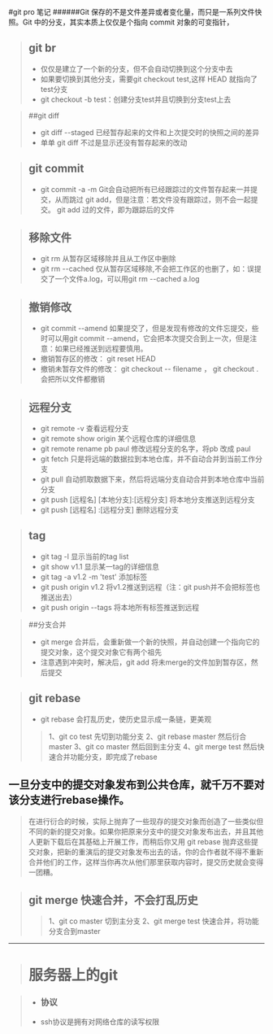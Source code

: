 #git pro 笔记
######Git 保存的不是文件差异或者变化量，而只是一系列文件快照。Git 中的分支，其实本质上仅仅是个指向 commit 对象的可变指针，

 >## git br 
 > * 仅仅是建立了一个新的分支，但不会自动切换到这个分支中去
 > * 如果要切换到其他分支，需要git checkout test,这样 HEAD 就指向了test分支
 > * git checkout -b test：创建分支test并且切换到分支test上去
 
 >##git diff
 > * git diff --staged 
 > 	已经暂存起来的文件和上次提交时的快照之间的差异
 > * 单单 git diff 不过是显示还没有暂存起来的改动
 
 >## git commit
 > * git commit -a -m
 >   Git会自动把所有已经跟踪过的文件暂存起来一并提交，从而跳过 git add，但是注意：若文件没有跟踪过，则不会一起提交。
 >	git add 过的文件，即为跟踪后的文件
 
 >## 移除文件
 > * git rm 从暂存区域移除并且从工作区中删除
 > * git rm --cached  仅从暂存区域移除,不会把工作区的也删了，如：误提交了一个文件a.log，可以用git rm --cached a.log
 
 >## 撤销修改
 > * git commit --amend 
 > 	如果提交了，但是发现有修改的文件忘提交，些时可以用git commit --amend，它会把本次提交合到上一次，但是注意：如果已经推送到远程要慎用。
 > * 撤销暂存区的修改： git reset HEAD 
 > * 撤销未暂存文件的修改： git checkout -- filename ， git checkout . 会把所以文件都撤销
 
 >## 远程分支
 > * git remote -v 查看远程分支
 > * git remote show origin 某个远程仓库的详细信息
 > * git remote rename pb paul 修改远程分支的名字，将pb 改成 paul
 > * git fetch 只是将远端的数据拉到本地仓库，并不自动合并到当前工作分支
 > * git pull 自动抓取数据下来，然后将远端分支自动合并到本地仓库中当前分支
 > * git push [远程名] [本地分支]:[远程分支] 将本地分支推送到远程分支
 > * git push [远程名] :[远程分支] 删除远程分支
 
 >## tag
 > * git tag -l 显示当前的tag list
 > * git show v1.1 显示某一tag的详细信息
 > * git tag -a v1.2 -m 'test' 添加标签
 > * git push origin v1.2 将v1.2推送到远程（注：git push并不会把标签也推送出去）
 > * git push origin --tags 将本地所有标签推送到远程
 
 >##分支合并
 > * git merge 
 > 合并后，会重新做一个新的快照，并自动创建一个指向它的提交对象，这个提交对象它有两个祖先
 > * 注意遇到冲突时，解决后，git add 将未merge的文件加到暂存区，然后提交
 
 >## git rebase
  > * git rebase 会打乱历史，使历史显示成一条链，更美观 
  >> 1、git co test 先切到功能分支
 >> 2、git rebase master 然后衍合master
 >> 3、git co master 然后回到主分支
 >> 4、git merge test 然后快速合并功能分支，即完成了rebase
  
## 一旦分支中的提交对象发布到公共仓库，就千万不要对该分支进行rebase操作。
>在进行衍合的时候，实际上抛弃了一些现存的提交对象而创造了一些类似但不同的新的提交对象。如果你把原来分支中的提交对象发布出去，并且其他人更新下载后在其基础上开展工作，而稍后你又用 git rebase 抛弃这些提交对象，把新的重演后的提交对象发布出去的话，你的合作者就不得不重新合并他们的工作，这样当你再次从他们那里获取内容时，提交历史就会变得一团糟。


 >## git merge 快速合并，不会打乱历史
 >> 1、git co master 切到主分支
 >> 2、git merge test 快速合并，将功能分支合到master
 
 -------------------------------------------
 
 > # 服务器上的git
 
 > * ### 协议
 > * ssh协议是拥有对网络仓库的读写权限
 
 
 
 
 
 
